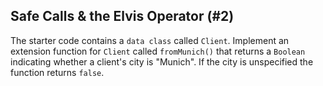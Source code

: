 ## Safe Calls & the Elvis Operator (#2)

The starter code contains a `data class` called `Client`. Implement an
extension function for `Client` called `fromMunich()` that returns a `Boolean`
indicating whether a client's city is "Munich". If the city is unspecified the
function returns `false`.
